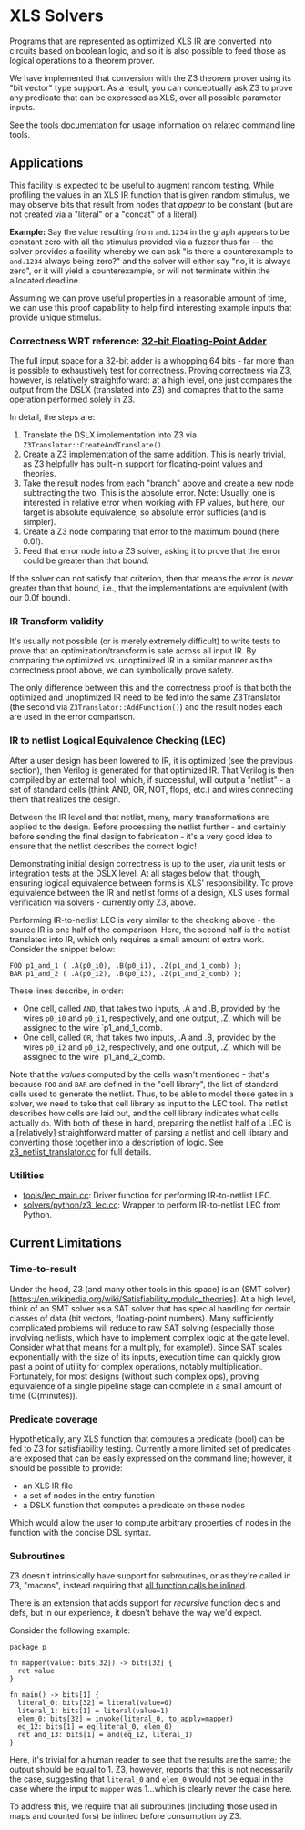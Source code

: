 # XLS Solvers

Programs that are represented as optimized XLS IR are converted into circuits
based on boolean logic, and so it is also possible to feed those as logical
operations to a theorem prover.

We have implemented that conversion with the Z3 theorem prover using its "bit
vector" type support. As a result, you can conceptually ask Z3 to prove any
predicate that can be expressed as XLS, over all possible parameter inputs.

See the
[tools documentation](./tools.md)
for usage information on related command line tools.

## Applications

This facility is expected to be useful to augment random testing. While
profiling the values in an XLS IR function that is given random stimulus, we may
observe bits that result from nodes that *appear* to be constant (but are not
created via a "literal" or a "concat" of a literal).

**Example:** Say the value resulting from `and.1234` in the graph appears to be
constant zero with all the stimulus provided via a fuzzer thus far -- the solver
provides a facility whereby we can ask "is there a counterexample to `and.1234`
always being zero?" and the solver will either say "no, it is always zero", or
it will yield a counterexample, or will not terminate within the allocated
deadline.

Assuming we can prove useful properties in a reasonable amount of time, we can
use this proof capability to help find interesting example inputs that provide
unique stimulus.

### Correctness WRT reference: [32-bit Floating-Point Adder](https://github.com/google/xls/tree/main/xls/modules/fpadd_2x32.x)

The full input space for a 32-bit adder is a whopping 64 bits - far more than is
possible to exhaustively test for correctness. Proving correctness via Z3,
however, is relatively straightforward: at a high level, one just compares the
output from the DSLX (translated into Z3) and comapres that to the same
operation performed solely in Z3.

In detail, the steps are:

1.  Translate the DSLX implementation into Z3 via
    `Z3Translator::CreateAndTranslate()`.
1.  Create a Z3 implementation of the same addition. This is nearly trivial, as
    Z3 helpfully has built-in support for floating-point values and theories.
1.  Take the result nodes from each "branch" above and create a new node
    subtracting the two. This is the absolute error. Note: Usually, one is
    interested in relative error when working with FP values, but here, our
    target is absolute equivalence, so absolute error sufficies (and is
    simpler).
1.  Create a Z3 node comparing that error to the maximum bound (here 0.0f).
1.  Feed that error node into a Z3 solver, asking it to prove that the error
    could be greater than that bound.

If the solver can not satisfy that criterion, then that means the error is
_never_ greater than that bound, i.e., that the implementations are equivalent
(with our 0.0f bound).

### IR Transform validity

It's usually not possible (or is merely extremely difficult) to write tests to
prove that an optimization/transform is safe across all input IR. By comparing
the optimized vs. unoptimized IR in a similar manner as the correctness proof
above, we can symbolically prove safety.

The only difference between this and the correctness proof is that both the
optimized and unoptimized IR need to be fed into the same Z3Translator (the
second via `Z3Translator::AddFunction()`) and the result nodes each are used in
the error comparison.

### IR to netlist Logical Equivalence Checking (LEC)

After a user design has been lowered to IR, it is optimized (see the previous
section), then Verilog is generated for that optimized IR. That Verilog is then
compiled by an external tool, which, if successful, will output a "netlist" - a
set of standard cells (think AND, OR, NOT, flops, etc.) and wires connecting
them that realizes the design.

Between the IR level and that netlist, many, many transformations are applied to
the design. Before processing the netlist further - and certainly before sending
the final design to fabrication - it's a very good idea to ensure that the
netlist describes the correct logic!

Demonstrating initial design correctness is up to the user, via unit tests or
integration tests at the DSLX level. At all stages below that, though, ensuring
logical equivalence between forms is XLS' responsibility. To prove equivalence
between the IR and netlist forms of a design, XLS uses formal verification via
solvers - currently only Z3, above.

Performing IR-to-netlist LEC is very similar to the checking above - the source
IR is one half of the comparison. Here, the second half is the netlist
translated into IR, which only requires a small amount of extra work. Consider
the snippet below:

```
FOO p1_and_1 ( .A(p0_i0), .B(p0_i1), .Z(p1_and_1_comb) );
BAR p1_and_2 ( .A(p0_i2), .B(p0_i3), .Z(p1_and_2_comb) );
```

These lines describe, in order:

-   One cell, called `AND`, that takes two inputs, .A and .B, provided by the
    wires `p0_i0` and `p0_i1`, respectively, and one output, .Z, which will be
    assigned to the wire `p1_and_1_comb.
-   One cell, called `OR`, that takes two inputs, .A and .B, provided by the
    wires `p0_i2` and `p0_i2`, respectively, and one output, .Z, which will be
    assigned to the wire `p1_and_2_comb.

Note that the _values_ computed by the cells wasn't mentioned - that's because
`FOO` and `BAR` are defined in the "cell library", the list of standard cells
used to generate the netlist. Thus, to be able to model these gates in a solver,
we need to take that cell library as input to the LEC tool. The netlist
describes how cells are laid out, and the cell library indicates what cells
actually `do`. With both of these in hand, preparing the netlist half of a LEC
is a [relatively] straightforward matter of parsing a netlist and cell library
and converting those together into a description of logic. See
[z3_netlist_translator.cc](https://github.com/google/xls/tree/main/xls/solvers/z3_netlist_translator.cc)
for full details.

### Utilities

-   [tools/lec_main.cc](http://cs/google/third_party/xls/tools/lec_main.cc):
    Driver function for performing IR-to-netlist LEC.
-   [solvers/python/z3_lec.cc](http://cs/google/third_party/xls/solvers/python/z3_lec.cc):
    Wrapper to perform IR-to-netlist LEC from Python.

## Current Limitations

### Time-to-result

Under the hood, Z3 (and many other tools in this space) is an (SMT
solver)[https://en.wikipedia.org/wiki/Satisfiability_modulo_theories]. At a high
level, think of an SMT solver as a SAT solver that has special handling for
certain classes of data (bit vectors, floating-point numbers). Many sufficiently
complicated problems will reduce to raw SAT solving (especially those involving
netlists, which have to implement complex logic at the gate level. Consider what
that means for a multiply, for example!). Since SAT scales exponentially with
the size of its inputs, execution time can quickly grow past a point of utility
for complex operations, notably multiplication. Fortunately, for most designs
(without such complex ops), proving equivalence of a single pipeline stage can
complete in a small amount of time (O(minutes)).

### Predicate coverage

Hypothetically, any XLS function that computes a predicate (bool) can be fed to
Z3 for satisfiability testing. Currently a more limited set of predicates are
exposed that can be easily expressed on the command line; however, it should be
possible to provide:

-   an XLS IR file
-   a set of nodes in the entry function
-   a DSLX function that computes a predicate on those nodes

Which would allow the user to compute arbitrary properties of nodes in the
function with the concise DSL syntax.

### Subroutines

Z3 doesn't intrinsically have support for subroutines, or as they're called in
Z3, "macros", instead requiring that
[all function calls be inlined](https://stackoverflow.com/questions/7740556/equivalent-of-define-fun-in-z3-api).

There is an extension that adds support for _recursive_ function decls and defs,
but in our experience, it doesn't behave the way we'd expect.

Consider the following example:

```
package p

fn mapper(value: bits[32]) -> bits[32] {
  ret value
}

fn main() -> bits[1] {
  literal_0: bits[32] = literal(value=0)
  literal_1: bits[1] = literal(value=1)
  elem_0: bits[32] = invoke(literal_0, to_apply=mapper)
  eq_12: bits[1] = eq(literal_0, elem_0)
  ret and_13: bits[1] = and(eq_12, literal_1)
}
```

Here, it's trivial for a human reader to see that the results are the same; the
output should be equal to 1. Z3, however, reports that this is not necessarily
the case, suggesting that `literal_0` and `elem_0` would not be equal in the
case where the input to `mapper` was 1...which is clearly never the case here.

To address this, we require that all subroutines (including those used in maps
and counted fors) be inlined before consumption by Z3.
